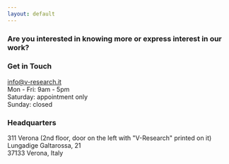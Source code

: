 ```yaml
---
layout: default
---
```


<div class="container">
    <div class="row">
        <h3 class="text-center b-cont-margin w-100">
            Are you interested in knowing more or express interest in our work?
        </h3>
    </div>
    <div class="row">
        <div class="col-12 col-md-6">
            <h3 class="title-margin">
                Get in Touch
                <i class="far fa-comments"></i>
            </h3>
            <p class="text-div b-cont-margin">
                <a href="mailto: info@v-research.it" target="blank">
                    info@v-research.it
                </a><br>
                Mon - Fri: 9am - 5pm<br>
                Saturday: appointment only<br>
                Sunday: closed<br>
            </p>
        </div>
        <div class="col-12 col-md-6">
            <h3 class="title-margin">
                Headquarters
                <i class="far fa-building"></i>
            </h3>
            <p class="text-div b-cont-margin">
                311 Verona (2nd floor, door on the left with "V-Research" printed on it) <br>
                Lungadige Galtarossa, 21<br>
                37133 Verona, Italy<br>
            </p>
        </div>
    </div>
</div>